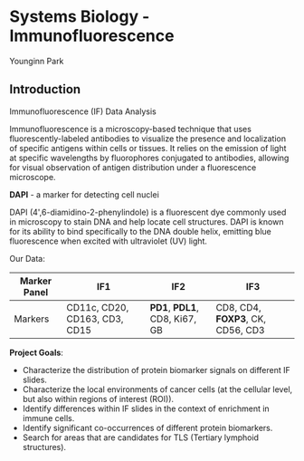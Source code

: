 # Systems Biology - Immunofluorescence

Younginn Park

## Introduction

Immunofluorescence (IF) Data Analysis

Immunofluorescence is a microscopy-based technique that uses fluorescently-labeled antibodies to visualize the presence and localization of specific antigens within cells or tissues. It relies on the emission of light at specific wavelengths by fluorophores conjugated to antibodies, allowing for visual observation of antigen distribution under a fluorescence microscope.

**DAPI** - a marker for detecting cell nuclei

DAPI (4',6-diamidino-2-phenylindole) is a fluorescent dye commonly used in microscopy to stain DNA and help locate cell structures. DAPI is known for its ability to bind specifically to the DNA double helix, emitting blue fluorescence when excited with ultraviolet (UV) light.

Our Data:

| Marker Panel | IF1 | IF2 | IF3 |
| --- | --- | --- | --- |
| Markers | CD11c, CD20, CD163, CD3, CD15 | **PD1**, **PDL1**, CD8, Ki67, GB | CD8, CD4, **FOXP3**, CK, CD56, CD3 |

**Project Goals**:

- Characterize the distribution of protein biomarker signals on different IF slides.
- Characterize the local environments of cancer cells (at the cellular level, but also within regions of interest (ROI)).
- Identify differences within IF slides in the context of enrichment in immune cells.
- Identify significant co-occurrences of different protein biomarkers.
- Search for areas that are candidates for TLS (Tertiary lymphoid structures).
